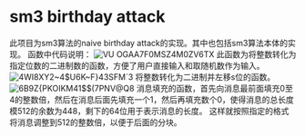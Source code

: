 # sm3 birthday attack
此项目为sm3算法的naive birthday attack的实现。其中也包括sm3算法本体的实现。
函数中代码说明：
![VU OGA`A7F0MSZ4M0ZV6`TX](https://user-images.githubusercontent.com/96007188/181716475-bac63304-5619-40a7-9cb4-2ad3c5444830.png)
此函数为将整数转化为指定位数的二进制数的函数，方便了用户直接输入和取随机数作为输入。
![4WI8XY2~4$U6K~F}43SFM`3](https://user-images.githubusercontent.com/96007188/181718745-e651fee6-8341-45f3-bdc5-fd741e9d458a.png)
将整数转化为二进制并左移s位的函数。
![6B9Z{PKOIKM41$$(7PNV@Q8](https://user-images.githubusercontent.com/96007188/181718999-2618c1d3-aa78-4588-8a9f-7fd95b5825a1.png)
消息填充的函数，首先向消息最前面填充0至4的整数倍，然后在消息后面先填充一个1，然后再填充数个0，使得消息的总长度模512的余数为448，剩下的64位用于表示消息的长度。
这样就按照指定的格式将消息调整到512的整数倍，以便于后面的分块。
